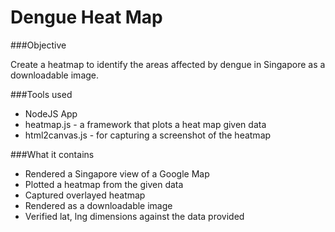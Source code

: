 # Dengue Heat Map
###Objective

Create a heatmap to identify the areas affected by dengue in Singapore as a downloadable image.

###Tools used
- NodeJS App
- heatmap.js - a framework that plots a heat map given data
- html2canvas.js - for capturing a screenshot of the heatmap

###What it contains
- Rendered a Singapore view of a Google Map
- Plotted a heatmap from the given data
- Captured overlayed heatmap
- Rendered as a downloadable image
- Verified lat, lng dimensions against the data provided

